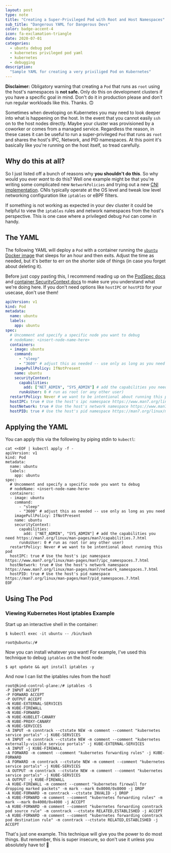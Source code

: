 ```yaml
---
layout: post
type: note
title: "Creating a Super-Privileged Pod with Root and Host Namespaces"
sub_title: "Dangerous YAML for Dangerous Devs"
color: badge-accent-4
icon: fa-exclamation-triangle
date: 2020-07-01
categories:
  - ubuntu debug pod
  - kubernetes privileged pod yaml
  - kubernetes
  - debugging
description:
  "Sample YAML for creating a very priviliged Pod on Kubernetes"
---
```


**Disclaimer:** Obligatory warning that creating a `Pod` that runs as `root` using the host's namespaces is **not safe.** Only do this on development clusters if you have a specific goal in mind. Don't do it in production please and don't run regular workloads like this. Thanks. 🙃

Sometimes when developing on Kubernetes you may need to look deeper into what is happening on the host. In the event that you cannot easily `ssh` on to the host nodes directly. Maybe your cluster was provisioned by a coworker or comes from a managed service. Regardless the reason, in these cases it can be useful to run a super-privileged `Pod` that runs as `root` and shares the host's IPC, Network, and PID namespaces. At this point it's basically like you're running on the host itself, so tread carefully.

## Why do this at all?
So I just listed off a bunch of reasons why **you shouldn't do this**. So why would you ever _want_ to do this? Well one example might be that you're writing some complicated new `NetworkPolicies` and trying out a new [CNI implementation](https://kube.academy/lessons/an-introduction-to-cni). CNIs typically operate at the OS level and tweak low level networking configuration like `iptables` or eBPF filters.

If something is not working as expected in your dev cluster it could be helpful to view the `iptables` rules and network namespaces from the host's perspective. This is one case where a privileged debug `Pod` can come in handy.

## The YAML
The following YAML will deploy a `Pod` with a container running the [`ubuntu` Docker image](https://hub.docker.com/_/ubuntu/) that sleeps for an hour and then exits. Adjust the time as needed, but it's better to err on the shorter side of things (in case you forget about deleting it).

Before just copy pasting this, I recommend reading up on the [PodSpec docs](https://kubernetes.io/docs/reference/generated/kubernetes-api/v1.18/#podspec-v1-core) and [container SecurityContext docs](https://kubernetes.io/docs/reference/generated/kubernetes-api/v1.18/#securitycontext-v1-core) to make sure you understand what we're doing here. If you don't need options like `hostIPC` or `hostPID` for your usecase, don't use them!

```yaml
apiVersion: v1
kind: Pod
metadata:
  name: ubuntu
  labels:
    app: ubuntu
spec:
  # Uncomment and specify a specific node you want to debug
  # nodeName: <insert-node-name-here>
  containers:
  - image: ubuntu
    command:
      - "sleep"
      - "3600" # adjust this as needed -- use only as long as you need
    imagePullPolicy: IfNotPresent
    name: ubuntu
    securityContext:
      capabilities:
        add: ["NET_ADMIN", "SYS_ADMIN"] # add the capabilities you need https://man7.org/linux/man-pages/man7/capabilities.7.html
      runAsUser: 0 # run as root (or any other user)
  restartPolicy: Never # we want to be intentional about running this pod
  hostIPC: true # Use the host's ipc namespace https://www.man7.org/linux/man-pages/man7/ipc_namespaces.7.html
  hostNetwork: true # Use the host's network namespace https://www.man7.org/linux/man-pages/man7/network_namespaces.7.html
  hostPID: true # Use the host's pid namespace https://man7.org/linux/man-pages/man7/pid_namespaces.7.html
```

## Applying the YAML
You can apply this via the following by piping stdin to `kubectl`:

```console
cat <<EOF | kubectl apply -f -
apiVersion: v1
kind: Pod
metadata:
  name: ubuntu
  labels:
    app: ubuntu
spec:
  # Uncomment and specify a specific node you want to debug
  # nodeName: <insert-node-name-here>
  containers:
  - image: ubuntu
    command:
      - "sleep"
      - "3600" # adjust this as needed -- use only as long as you need
    imagePullPolicy: IfNotPresent
    name: ubuntu
    securityContext:
      capabilities:
        add: ["NET_ADMIN", "SYS_ADMIN"] # add the capabilities you need https://man7.org/linux/man-pages/man7/capabilities.7.html
      runAsUser: 0 # run as root (or any other user)
  restartPolicy: Never # we want to be intentional about running this pod
  hostIPC: true # Use the host's ipc namespace https://www.man7.org/linux/man-pages/man7/ipc_namespaces.7.html
  hostNetwork: true # Use the host's network namespace https://www.man7.org/linux/man-pages/man7/network_namespaces.7.html
  hostPID: true # Use the host's pid namespace https://man7.org/linux/man-pages/man7/pid_namespaces.7.html
EOF
```

## Using The Pod

### Viewing Kubernetes Host iptables Example
Start up an interactive shell in the container:

```console
$ kubectl exec -it ubuntu -- /bin/bash

root@ubuntu:/#
```

Now you can install whatever you want! For example, I've used this technique to debug `iptables` on the host node:

```console
$ apt update && apt install iptables -y
```

And now I can list the iptables rules from the host!
```console
root@kind-control-plane:/# iptables -S
-P INPUT ACCEPT
-P FORWARD ACCEPT
-P OUTPUT ACCEPT
-N KUBE-EXTERNAL-SERVICES
-N KUBE-FIREWALL
-N KUBE-FORWARD
-N KUBE-KUBELET-CANARY
-N KUBE-PROXY-CANARY
-N KUBE-SERVICES
-A INPUT -m conntrack --ctstate NEW -m comment --comment "kubernetes service portals" -j KUBE-SERVICES
-A INPUT -m conntrack --ctstate NEW -m comment --comment "kubernetes externally-visible service portals" -j KUBE-EXTERNAL-SERVICES
-A INPUT -j KUBE-FIREWALL
-A FORWARD -m comment --comment "kubernetes forwarding rules" -j KUBE-FORWARD
-A FORWARD -m conntrack --ctstate NEW -m comment --comment "kubernetes service portals" -j KUBE-SERVICES
-A OUTPUT -m conntrack --ctstate NEW -m comment --comment "kubernetes service portals" -j KUBE-SERVICES
-A OUTPUT -j KUBE-FIREWALL
-A KUBE-FIREWALL -m comment --comment "kubernetes firewall for dropping marked packets" -m mark --mark 0x8000/0x8000 -j DROP
-A KUBE-FORWARD -m conntrack --ctstate INVALID -j DROP
-A KUBE-FORWARD -m comment --comment "kubernetes forwarding rules" -m mark --mark 0x4000/0x4000 -j ACCEPT
-A KUBE-FORWARD -m comment --comment "kubernetes forwarding conntrack pod source rule" -m conntrack --ctstate RELATED,ESTABLISHED -j ACCEPT
-A KUBE-FORWARD -m comment --comment "kubernetes forwarding conntrack pod destination rule" -m conntrack --ctstate RELATED,ESTABLISHED -j ACCEPT
```

That's just one example. This technique will give you the power to do most things. But remember, this is super insecure, so don't use it unless you absolutely have to! 😬
